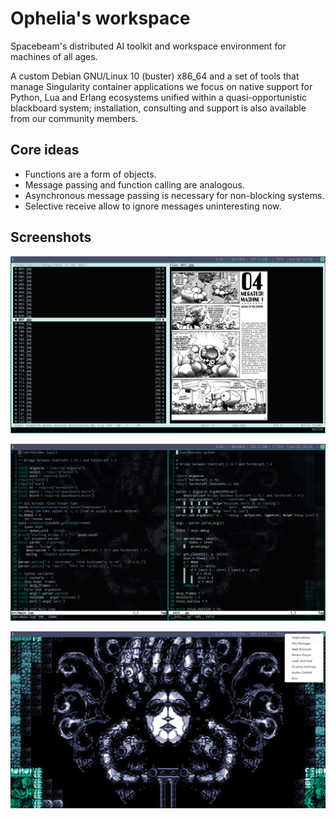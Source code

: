 # Ophelia's workspace
Spacebeam's distributed AI toolkit and workspace environment for machines of all ages.

A custom Debian GNU/Linux 10 (buster) x86_64 and a set of tools that manage Singularity container applications we focus on native support for Python, Lua and Erlang ecosystems unified within a quasi-opportunistic blackboard system; installation, consulting and support is also available from our community members.

## Core ideas
- Functions are a form of objects.
- Message passing and function calling are analogous.
- Asynchronous message passing is necessary for non-blocking systems.
- Selective receive allow to ignore messages uninteresting now.

## Screenshots

![1](images/1.png)

![2](images/2.png)

![3](images/3.png)

